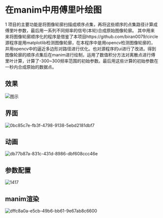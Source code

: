 # 在manim中用傅里叶绘图
1 项目的主要功能是将图像轮廓扫描成顺序点集，再将这些顺序的点集路径计算成傅里叶参数，最后用一系列不同频率的信号(本轮)合成原始图像轮廓。
其中用来来将图像轮廓顺序化的程序是借鉴了本项目https://github.com/biran0079/circle
源程序是用matplotlib检测图像轮廓，在本程序中是用opencv检测图像轮廓的，并用opencv中的逼近多边形对路径进行优化。也对源程序的ui进行了改进。得到图像轮廓的顺序点集后在manim进行绘制，运用了数值积分方法对离散点进行傅里叶计算，计算了-300~300频率范围的初始参数。最后用这些计算的初始参数在一秒内合成原始的数据点。
## 效果
![图示](https://github.com/user-attachments/assets/32211890-8d6b-440b-8e4f-b7734e7188bf)
        
## 界面
     
![0bc85c7e-fb3f-4798-9138-5ebd2181dbf7](https://github.com/user-attachments/assets/0ca26ba4-5ace-4a0c-80c6-d27b478f0040)


## 动画

![db77b87a-831c-431d-8986-dbf608ccc46e](https://github.com/user-attachments/assets/bd6360eb-d03e-4fd9-a288-3ce31527f965)
## 参数配置

![1417](https://github.com/user-attachments/assets/58d73607-c400-4712-ab08-d3cf3f866f9b)

## manim渲染


![dffc8a0a-e5cb-49b6-bb61-9e67ab8c6600](https://github.com/user-attachments/assets/347505c9-416a-4093-8632-25abc0f1cf58)
